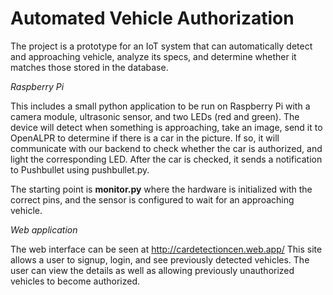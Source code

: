 # Automated Vehicle Authorization

The project is a prototype for an IoT system that can automatically detect and approaching vehicle, analyze its specs, and determine whether it matches those stored in the database.

*Raspberry Pi*

This includes a small python application to be run on Raspberry Pi with a camera module, ultrasonic sensor, and two LEDs (red and green). The device will detect when something is approaching, take an image, send it to OpenALPR to determine if there is a car in the picture. If so, it will communicate with our backend to check whether the car is authorized, and light the corresponding LED. After the car is checked, it sends a notification to Pushbullet using pushbullet.py.

The starting point is **monitor.py** where the hardware is initialized with the correct pins, and the sensor is configured to wait for an approaching vehicle.

*Web application*

The web interface can be seen at http://cardetectioncen.web.app/
This site allows a user to signup, login, and see previously detected vehicles. The user can view the details as well as allowing previously unauthorized vehicles to become authorized.
